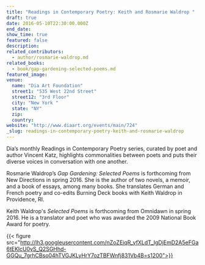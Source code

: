 ```yaml
---
title: "Readings in Contemporary Poetry: Keith and Rosmarie Waldrop "
draft: true
date: 2016-05-10T22:30:00.000Z
end_date:
show_time: true
featured: false
description:
related_contributors:
  - author/rosmarie-waldrop.md
related_books:
  - book/gap-gardening-selected-poems.md
featured_image: 
venue:
  name: "Dia Art Foundation"
  street1: "535 West 22nd Street"
  street12: "3rd Floor"
  city: "New York "
  state: "NY"
  zip:
  country:
website: "http://www.diaart.org/events/main/724"
_slug: readings-in-contemporary-poetry-keith-and-rosmarie-waldrop
---
```


Dia’s monthly Readings in Contemporary Poetry series, curated by poet and author Vincent Katz, highlights commonalities between poets and puts their diverse voices in conversation with one another.

Rosmarie Waldrop’s _Gap Gardening: Selected Poems_ is forthcoming from New Directions in spring 2016. She is the author of two novels, a memoir, and a book of essays, among many books. She translates German and French poetry and co-edits Burning Deck books with Keith Waldrop in Providence, RI.

Keith Waldrop's _Selected Poems_ is forthcoming from Omnidawn in spring 2016. He is a translator and poet who was awarded the 2009 National Book Award for poetry.

{{< figure src="http://lh3.googleusercontent.com/nZoZEiqR_yfXLdT_IgDjEmD2A5eFGa6tEKlcU0yS_Q2SGHhd-GGQu_7grhCBso04hTVGJKLyHrY7ozTBFWnfj831Vb4B=s1200">}}
<!-- Waldrop_Rosmarie600.jpg>}} -->


